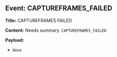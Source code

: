 ## Event: CAPTUREFRAMES_FAILED

**Title:** CAPTUREFRAMES FAILED

**Content:**
Needs summary.
`CAPTUREFRAMES_FAILED`

**Payload:**
- `None`